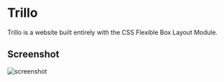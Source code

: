 # Trillo

Trillo is a website built entirely with the CSS Flexible Box Layout Module.

## Screenshot

![screenshot](https://i.imgur.com/pJkoY96.png)
